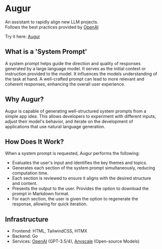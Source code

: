 # Augur
An assistant to rapidly align new LLM projects.  
Follows the best practices provided by [OpenAI](https://platform.openai.com/docs/guides/prompt-engineering/six-strategies-for-getting-better-results) 

Try it here: [Augur](https://augur.ztkent.com)
## What is a 'System Prompt'
A system prompt helps guide the direction and quality of responses generated by a large language model. It serves as the initial context or instruction provided to the model. It influences the models understanding of the task at hand. A well-crafted prompt can lead to more relevant and coherent responses, enhancing the overall user experience.

## Why Augur?
Augur is capable of generating well-structured system prompts from a simple app idea. This allows developers to experiment with different inputs, adjust their model's behavior, and iterate on the development of applications that use natural language generation. 

## How Does It Work?
When a system prompt is requested, Augur performs the following:
- Evaluates the user's input and identifies the key themes and topics.
- Generates each section of the system prompt simultaneously, reducing computation time.
- Each section is reviewed to ensure it aligns with the desired structure and content.
- Presents the output to the user. Provides the option to download the prompt in Markdown format.
- For each section, the user is given the option to regenerate the response, allowing for quick iteration.


## Infrastructure
- Frontend: HTML, TailwindCSS, HTMX
- Backend: Go
- Services: [OpenAI](https://platform.openai.com/docs/overview) (GPT-3.5/4), [Anyscale](https://www.anyscale.com/endpoints) (Open-source Models)

  
    
